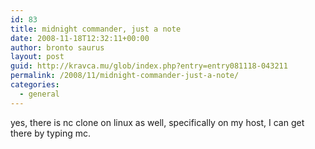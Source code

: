 ```yaml
---
id: 83
title: midnight commander, just a note
date: 2008-11-18T12:32:11+00:00
author: bronto saurus
layout: post
guid: http://kravca.mu/glob/index.php?entry=entry081118-043211
permalink: /2008/11/midnight-commander-just-a-note/
categories:
  - general
---
```

yes, there is nc clone on linux as well, specifically on my host, I can get there by typing mc.